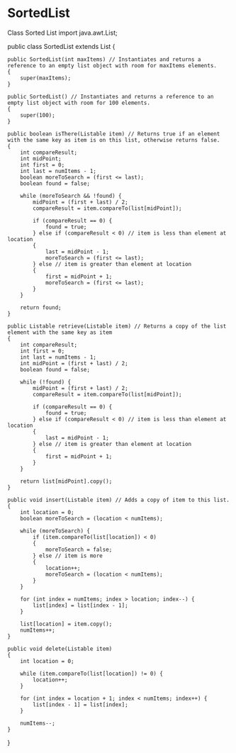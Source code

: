 # SortedList
Class Sorted List
import java.awt.List;




public class SortedList extends List {

    public SortedList(int maxItems) // Instantiates and returns a reference to an empty list object with room for maxItems elements.
    {
        super(maxItems);
    }

    public SortedList() // Instantiates and returns a reference to an empty list object with room for 100 elements.
    {
        super(100);
    }

    public boolean isThere(Listable item) // Returns true if an element with the same key as item is on this list, otherwise returns false.
    {
        int compareResult;
        int midPoint;
        int first = 0;
        int last = numItems - 1;
        boolean moreToSearch = (first <= last);
        boolean found = false;

        while (moreToSearch && !found) {
            midPoint = (first + last) / 2;
            compareResult = item.compareTo(list[midPoint]);

            if (compareResult == 0) {
                found = true;
            } else if (compareResult < 0) // item is less than element at location
            {
                last = midPoint - 1;
                moreToSearch = (first <= last);
            } else // item is greater than element at location
            {
                first = midPoint + 1;
                moreToSearch = (first <= last);
            }
        }

        return found;
    }

    public Listable retrieve(Listable item) // Returns a copy of the list element with the same key as item
    {
        int compareResult;
        int first = 0;
        int last = numItems - 1;
        int midPoint = (first + last) / 2;
        boolean found = false;

        while (!found) {
            midPoint = (first + last) / 2;
            compareResult = item.compareTo(list[midPoint]);

            if (compareResult == 0) {
                found = true;
            } else if (compareResult < 0) // item is less than element at location
            {
                last = midPoint - 1;
            } else // item is greater than element at location
            {
                first = midPoint + 1;
            }
        }

        return list[midPoint].copy();
    }

    public void insert(Listable item) // Adds a copy of item to this list. 
    {
        int location = 0;
        boolean moreToSearch = (location < numItems);

        while (moreToSearch) {
            if (item.compareTo(list[location]) < 0)
            {
                moreToSearch = false;
            } else // item is more
            {
                location++;
                moreToSearch = (location < numItems);
            }
        }

        for (int index = numItems; index > location; index--) {
            list[index] = list[index - 1];
        }

        list[location] = item.copy();
        numItems++;
    }

    public void delete(Listable item) 
    {
        int location = 0;

        while (item.compareTo(list[location]) != 0) {
            location++;
        }

        for (int index = location + 1; index < numItems; index++) {
            list[index - 1] = list[index];
        }

        numItems--;
    }
}

